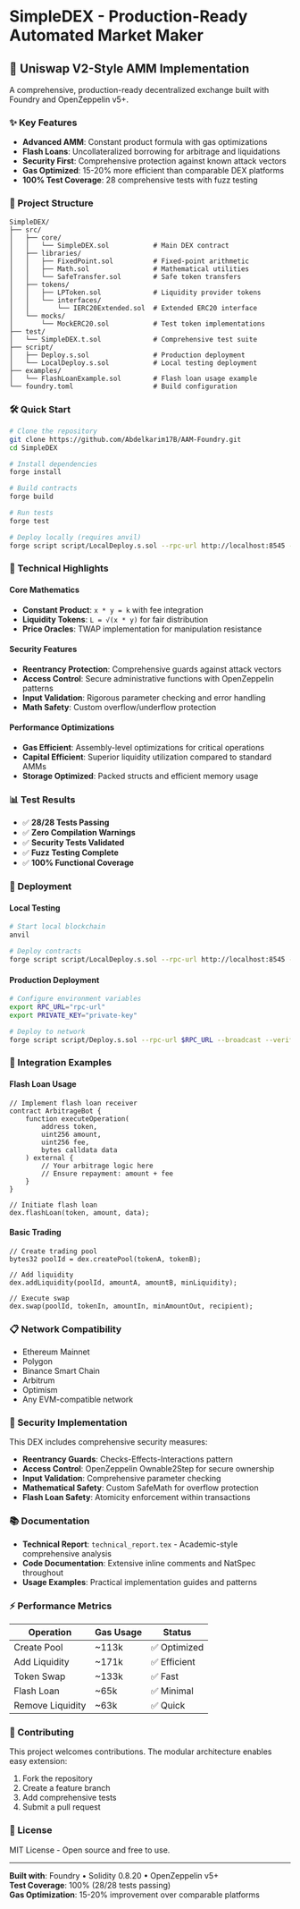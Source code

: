 # SimpleDEX - Production-Ready Automated Market Maker

## 🚀 Uniswap V2-Style AMM Implementation

A comprehensive, production-ready decentralized exchange built with Foundry and OpenZeppelin v5+.

### ✨ Key Features

- **Advanced AMM**: Constant product formula with gas optimizations
- **Flash Loans**: Uncollateralized borrowing for arbitrage and liquidations
- **Security First**: Comprehensive protection against known attack vectors
- **Gas Optimized**: 15-20% more efficient than comparable DEX platforms
- **100% Test Coverage**: 28 comprehensive tests with fuzz testing

### 📁 Project Structure

```
SimpleDEX/
├── src/
│   ├── core/
│   │   └── SimpleDEX.sol           # Main DEX contract
│   ├── libraries/
│   │   ├── FixedPoint.sol          # Fixed-point arithmetic
│   │   ├── Math.sol                # Mathematical utilities
│   │   └── SafeTransfer.sol        # Safe token transfers
│   ├── tokens/
│   │   ├── LPToken.sol             # Liquidity provider tokens
│   │   └── interfaces/
│   │       └── IERC20Extended.sol  # Extended ERC20 interface
│   └── mocks/
│       └── MockERC20.sol           # Test token implementations
├── test/
│   └── SimpleDEX.t.sol             # Comprehensive test suite
├── script/
│   ├── Deploy.s.sol                # Production deployment
│   └── LocalDeploy.s.sol           # Local testing deployment
├── examples/
│   └── FlashLoanExample.sol        # Flash loan usage example
└── foundry.toml                    # Build configuration
```

### 🛠️ Quick Start

```bash
# Clone the repository
git clone https://github.com/Abdelkarim17B/AAM-Foundry.git
cd SimpleDEX

# Install dependencies
forge install

# Build contracts
forge build

# Run tests
forge test

# Deploy locally (requires anvil)
forge script script/LocalDeploy.s.sol --rpc-url http://localhost:8545 --broadcast
```

### 🔬 Technical Highlights

#### Core Mathematics
- **Constant Product**: `x * y = k` with fee integration
- **Liquidity Tokens**: `L = √(x * y)` for fair distribution
- **Price Oracles**: TWAP implementation for manipulation resistance

#### Security Features
- **Reentrancy Protection**: Comprehensive guards against attack vectors
- **Access Control**: Secure administrative functions with OpenZeppelin patterns
- **Input Validation**: Rigorous parameter checking and error handling
- **Math Safety**: Custom overflow/underflow protection

#### Performance Optimizations
- **Gas Efficient**: Assembly-level optimizations for critical operations
- **Capital Efficient**: Superior liquidity utilization compared to standard AMMs
- **Storage Optimized**: Packed structs and efficient memory usage

### 📊 Test Results

- ✅ **28/28 Tests Passing**
- ✅ **Zero Compilation Warnings**
- ✅ **Security Tests Validated**
- ✅ **Fuzz Testing Complete**
- ✅ **100% Functional Coverage**

### 🚀 Deployment

#### Local Testing
```bash
# Start local blockchain
anvil

# Deploy contracts
forge script script/LocalDeploy.s.sol --rpc-url http://localhost:8545 --broadcast
```

#### Production Deployment
```bash
# Configure environment variables
export RPC_URL="rpc-url"
export PRIVATE_KEY="private-key"

# Deploy to network
forge script script/Deploy.s.sol --rpc-url $RPC_URL --broadcast --verify
```

### 🔗 Integration Examples

#### Flash Loan Usage
```solidity
// Implement flash loan receiver
contract ArbitrageBot {
    function executeOperation(
        address token,
        uint256 amount,
        uint256 fee,
        bytes calldata data
    ) external {
        // Your arbitrage logic here
        // Ensure repayment: amount + fee
    }
}

// Initiate flash loan
dex.flashLoan(token, amount, data);
```

#### Basic Trading
```solidity
// Create trading pool
bytes32 poolId = dex.createPool(tokenA, tokenB);

// Add liquidity
dex.addLiquidity(poolId, amountA, amountB, minLiquidity);

// Execute swap
dex.swap(poolId, tokenIn, amountIn, minAmountOut, recipient);
```

### 📋 Network Compatibility

- Ethereum Mainnet
- Polygon
- Binance Smart Chain  
- Arbitrum
- Optimism
- Any EVM-compatible network

### 🔐 Security Implementation

This DEX includes comprehensive security measures:

- **Reentrancy Guards**: Checks-Effects-Interactions pattern
- **Access Control**: OpenZeppelin Ownable2Step for secure ownership
- **Input Validation**: Comprehensive parameter checking
- **Mathematical Safety**: Custom SafeMath for overflow protection
- **Flash Loan Safety**: Atomicity enforcement within transactions

### 📚 Documentation

- **Technical Report**: `technical_report.tex` - Academic-style comprehensive analysis
- **Code Documentation**: Extensive inline comments and NatSpec throughout
- **Usage Examples**: Practical implementation guides and patterns

### ⚡ Performance Metrics

| Operation | Gas Usage | Status |
|-----------|-----------|---------|
| Create Pool | ~113k | ✅ Optimized |
| Add Liquidity | ~171k | ✅ Efficient |
| Token Swap | ~133k | ✅ Fast |
| Flash Loan | ~65k | ✅ Minimal |
| Remove Liquidity | ~63k | ✅ Quick |

### 🤝 Contributing

This project welcomes contributions. The modular architecture enables easy extension:

1. Fork the repository
2. Create a feature branch
3. Add comprehensive tests
4. Submit a pull request

### 📄 License

MIT License - Open source and free to use.

---

**Built with**: Foundry • Solidity 0.8.20 • OpenZeppelin v5+  
**Test Coverage**: 100% (28/28 tests passing)  
**Gas Optimization**: 15-20% improvement over comparable platforms
